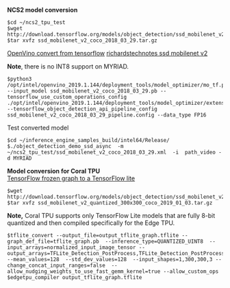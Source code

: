
**NCS2 model conversion**

```
$cd ~/ncs2_tpu_test
$wget http://download.tensorflow.org/models/object_detection/ssd_mobilenet_v2_coco_2018_03_29.tar.gz
$tar xvfz ssd_mobilenet_v2_coco_2018_03_29.tar.gz
```

[OpenVino convert from tensorflow](https://docs.openvinotoolkit.org/latest/_docs_MO_DG_prepare_model_convert_model_Convert_Model_From_TensorFlow.html) 
[richardstechnotes ssd mobilenet v2 ](https://richardstechnotes.com/2018/12/01/ssd_mobilenet_v2_coco-running-on-the-intel-neural-compute-stick-2/) 

**Note**, there is no INT8 support on MYRIAD.

```
$python3 /opt/intel/openvino_2019.1.144/deployment_tools/model_optimizer/mo_tf.py --input_model ssd_mobilenet_v2_coco_2018_03_29.pb --tensorflow_use_custom_operations_config ./opt/intel/openvino_2019.1.144/deployment_tools/model_optimizer/extensions/ssd_v2_support.json --tensorflow_object_detection_api_pipeline_config  ssd_mobilenet_v2_coco_2018_03_29_pipeline.config --data_type FP16
```

Test converted model
```
$cd ~/inference_engine_samples_build/intel64/Release/
$./object_detection_demo_ssd_async  -m ~/ncs2_tpu_test/ssd_mobilenet_v2_coco_2018_03_29.xml  -i  path_video -d MYRIAD
```


**Model conversion for Coral TPU**<br>
[TensorFlow frozen graph to a TensorFlow lite](https://medium.com/@teyou21/convert-a-tensorflow-frozen-graph-to-a-tflite-file-part-3-1ccdb3874c4a)  
```
$wget http://download.tensorflow.org/models/object_detection/ssd_mobilenet_v2_quantized_300x300_coco_2019_01_03.tar.gz
$tar xvfz ssd_mobilenet_v2_quantized_300x300_coco_2019_01_03.tar.gz
```

**Note,** Coral TPU supports only TensorFlow Lite models that are fully 8-bit quantized and then compiled specifically for the Edge TPU.


```
$tflite_convert --output_file=output_tflite_graph.tflite --graph_def_file=tflite_graph.pb  --inference_type=QUANTIZED_UINT8  --input_arrays=normalized_input_image_tensor --output_arrays=TFLite_Detection_PostProcess,TFLite_Detection_PostProcess:1,TFLite_Detection_PostProcess:2,TFLite_Detection_PostProcess:3 --mean_values=128  --std_dev_values=128  --input_shapes=1,300,300,3 --change_concat_input_ranges=false  --allow_nudging_weights_to_use_fast_gemm_kernel=true --allow_custom_ops
$edgetpu_compiler output_tflite_graph.tflite 
```
